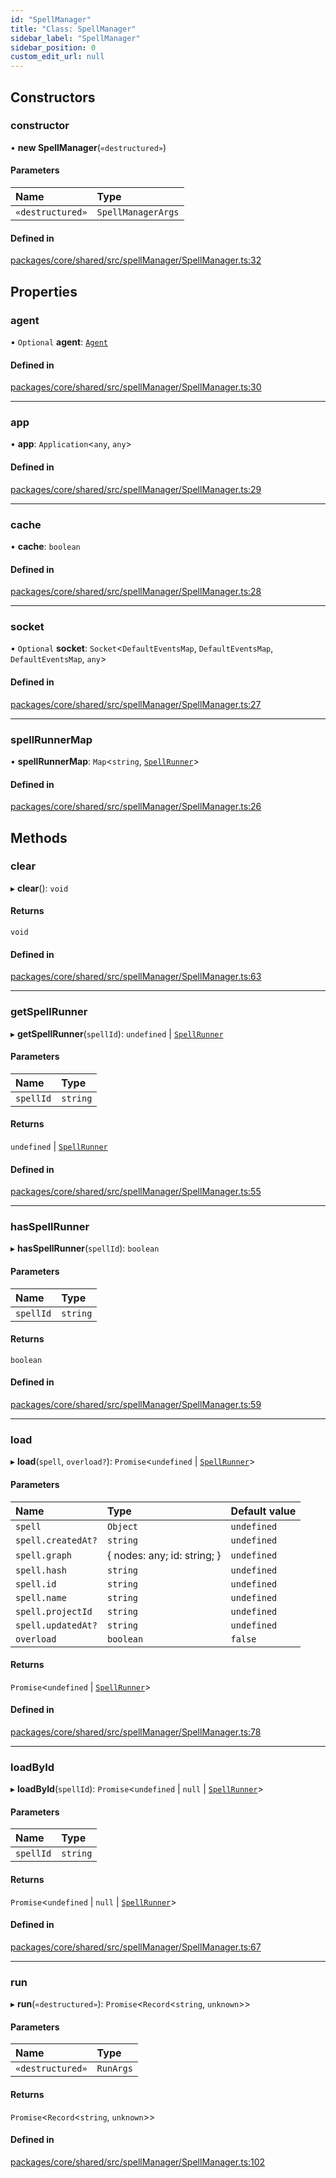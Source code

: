 ```yaml
---
id: "SpellManager"
title: "Class: SpellManager"
sidebar_label: "SpellManager"
sidebar_position: 0
custom_edit_url: null
---
```


## Constructors

### constructor

• **new SpellManager**(`«destructured»`)

#### Parameters

| Name | Type |
| :------ | :------ |
| `«destructured»` | `SpellManagerArgs` |

#### Defined in

[packages/core/shared/src/spellManager/SpellManager.ts:32](https://github.com/Oneirocom/Magick/blob/0b84928f/packages/core/shared/src/spellManager/SpellManager.ts#L32)

## Properties

### agent

• `Optional` **agent**: [`Agent`](Agent.md)

#### Defined in

[packages/core/shared/src/spellManager/SpellManager.ts:30](https://github.com/Oneirocom/Magick/blob/0b84928f/packages/core/shared/src/spellManager/SpellManager.ts#L30)

___

### app

• **app**: `Application`<`any`, `any`\>

#### Defined in

[packages/core/shared/src/spellManager/SpellManager.ts:29](https://github.com/Oneirocom/Magick/blob/0b84928f/packages/core/shared/src/spellManager/SpellManager.ts#L29)

___

### cache

• **cache**: `boolean`

#### Defined in

[packages/core/shared/src/spellManager/SpellManager.ts:28](https://github.com/Oneirocom/Magick/blob/0b84928f/packages/core/shared/src/spellManager/SpellManager.ts#L28)

___

### socket

• `Optional` **socket**: `Socket`<`DefaultEventsMap`, `DefaultEventsMap`, `DefaultEventsMap`, `any`\>

#### Defined in

[packages/core/shared/src/spellManager/SpellManager.ts:27](https://github.com/Oneirocom/Magick/blob/0b84928f/packages/core/shared/src/spellManager/SpellManager.ts#L27)

___

### spellRunnerMap

• **spellRunnerMap**: `Map`<`string`, [`SpellRunner`](SpellRunner.md)\>

#### Defined in

[packages/core/shared/src/spellManager/SpellManager.ts:26](https://github.com/Oneirocom/Magick/blob/0b84928f/packages/core/shared/src/spellManager/SpellManager.ts#L26)

## Methods

### clear

▸ **clear**(): `void`

#### Returns

`void`

#### Defined in

[packages/core/shared/src/spellManager/SpellManager.ts:63](https://github.com/Oneirocom/Magick/blob/0b84928f/packages/core/shared/src/spellManager/SpellManager.ts#L63)

___

### getSpellRunner

▸ **getSpellRunner**(`spellId`): `undefined` \| [`SpellRunner`](SpellRunner.md)

#### Parameters

| Name | Type |
| :------ | :------ |
| `spellId` | `string` |

#### Returns

`undefined` \| [`SpellRunner`](SpellRunner.md)

#### Defined in

[packages/core/shared/src/spellManager/SpellManager.ts:55](https://github.com/Oneirocom/Magick/blob/0b84928f/packages/core/shared/src/spellManager/SpellManager.ts#L55)

___

### hasSpellRunner

▸ **hasSpellRunner**(`spellId`): `boolean`

#### Parameters

| Name | Type |
| :------ | :------ |
| `spellId` | `string` |

#### Returns

`boolean`

#### Defined in

[packages/core/shared/src/spellManager/SpellManager.ts:59](https://github.com/Oneirocom/Magick/blob/0b84928f/packages/core/shared/src/spellManager/SpellManager.ts#L59)

___

### load

▸ **load**(`spell`, `overload?`): `Promise`<`undefined` \| [`SpellRunner`](SpellRunner.md)\>

#### Parameters

| Name | Type | Default value |
| :------ | :------ | :------ |
| `spell` | `Object` | `undefined` |
| `spell.createdAt?` | `string` | `undefined` |
| `spell.graph` | { nodes: any; id: string; } | `undefined` |
| `spell.hash` | `string` | `undefined` |
| `spell.id` | `string` | `undefined` |
| `spell.name` | `string` | `undefined` |
| `spell.projectId` | `string` | `undefined` |
| `spell.updatedAt?` | `string` | `undefined` |
| `overload` | `boolean` | `false` |

#### Returns

`Promise`<`undefined` \| [`SpellRunner`](SpellRunner.md)\>

#### Defined in

[packages/core/shared/src/spellManager/SpellManager.ts:78](https://github.com/Oneirocom/Magick/blob/0b84928f/packages/core/shared/src/spellManager/SpellManager.ts#L78)

___

### loadById

▸ **loadById**(`spellId`): `Promise`<`undefined` \| ``null`` \| [`SpellRunner`](SpellRunner.md)\>

#### Parameters

| Name | Type |
| :------ | :------ |
| `spellId` | `string` |

#### Returns

`Promise`<`undefined` \| ``null`` \| [`SpellRunner`](SpellRunner.md)\>

#### Defined in

[packages/core/shared/src/spellManager/SpellManager.ts:67](https://github.com/Oneirocom/Magick/blob/0b84928f/packages/core/shared/src/spellManager/SpellManager.ts#L67)

___

### run

▸ **run**(`«destructured»`): `Promise`<`Record`<`string`, `unknown`\>\>

#### Parameters

| Name | Type |
| :------ | :------ |
| `«destructured»` | `RunArgs` |

#### Returns

`Promise`<`Record`<`string`, `unknown`\>\>

#### Defined in

[packages/core/shared/src/spellManager/SpellManager.ts:102](https://github.com/Oneirocom/Magick/blob/0b84928f/packages/core/shared/src/spellManager/SpellManager.ts#L102)
